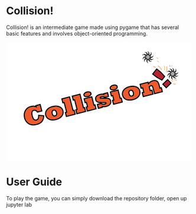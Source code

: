 # Collision!
Collision! is an intermediate game made using pygame that has several basic features and involves object-oriented programming. 

<p align="center">
  <img src="Collision!%20Game/Images/collision_logo.png" alt="Logo">
</p>

# User Guide

To play the game, you can simply download the repository folder, open up jupyter lab

